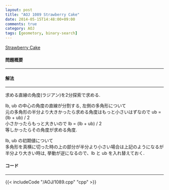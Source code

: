 ```yaml
---
layout: post
title: "AOJ 1089 Strawberry Cake"
date: 2014-05-15T14:48:00+09:00
comments: true
category: AOJ
tags: [geometory, binary-search]
---
```


[Strawberry Cake](http://judge.u-aizu.ac.jp/onlinejudge/description.jsp?id=1089)

#### 問題概要

****

#### 解法

****

求める直線の角度(ラジアン)を2分探索で求める.  
  
lb, ub の中心の角度の直線が分割する, 左側の多角形について  
元の多角形の半分より大きかったら求める角度はもっと小さいはずなので ub = (lb + ub) / 2  
小さかったらもっと大きいので lb = (lb + ub) / 2  
等しかったらその角度が求める角度.  
  
lb, ub の初期値について  
多角形を真横に切った時の上の部分が半分より小さい場合は上記のようになるが  
半分より大きい時は, 挙動が逆になるので、lb と ub を入れ替えておく.  

#### コード

****

{{< includeCode "/AOJ/1089.cpp" "cpp" >}}
